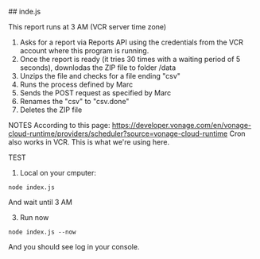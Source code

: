## inde.js

This report runs at 3 AM (VCR server time zone)

1) Asks for a report via Reports API using the credentials from the VCR account where this program is running.
2) Once the report is ready (it tries 30 times with a waiting period of 5 seconds), downlodas the ZIP file to folder /data
3) Unzips the file and checks for a file ending "csv"
4) Runs the process defined by Marc
5) Sends the POST request as specified by Marc
6) Renames the "csv" to "csv.done"
7) Deletes the ZIP file

NOTES
According to this page: https://developer.vonage.com/en/vonage-cloud-runtime/providers/scheduler?source=vonage-cloud-runtime
Cron also works in VCR. This is what we're using here.

TEST
1) Local on your cmputer:
```
node index.js
```
And wait until 3 AM

3) Run now
```
node index.js --now
```
And you should see log in your console.

